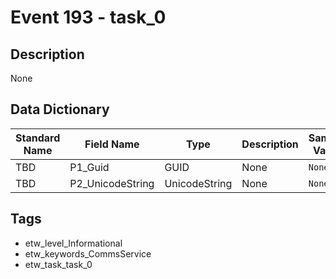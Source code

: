 # Event 193 - task_0

## Description
None

## Data Dictionary
|Standard Name|Field Name|Type|Description|Sample Value|
|---|---|---|---|---|
|TBD|P1_Guid|GUID|None|`None`|
|TBD|P2_UnicodeString|UnicodeString|None|`None`|

## Tags
* etw_level_Informational
* etw_keywords_CommsService
* etw_task_task_0